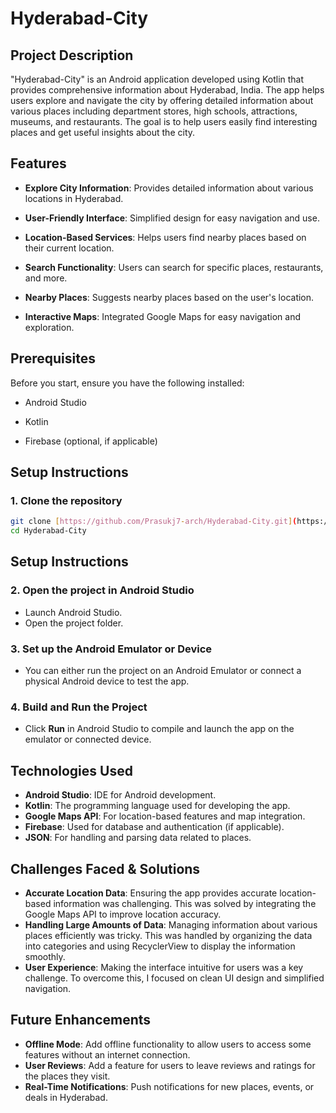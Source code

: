# Hyderabad-City

## Project Description

"Hyderabad-City" is an Android application developed using Kotlin that provides comprehensive information about Hyderabad, India. The app helps users explore and navigate the city by offering detailed information about various places including department stores, high schools, attractions, museums, and restaurants. The goal is to help users easily find interesting places and get useful insights about the city.

## Features

- **Explore City Information**: Provides detailed information about various locations in Hyderabad.

- **User-Friendly Interface**: Simplified design for easy navigation and use.

- **Location-Based Services**: Helps users find nearby places based on their current location.

- **Search Functionality**: Users can search for specific places, restaurants, and more.

- **Nearby Places**: Suggests nearby places based on the user's location.

- **Interactive Maps**: Integrated Google Maps for easy navigation and exploration.

## Prerequisites

Before you start, ensure you have the following installed:

- Android Studio

- Kotlin

- Firebase (optional, if applicable)

## Setup Instructions

### 1. Clone the repository

```bash
git clone [https://github.com/Prasukj7-arch/Hyderabad-City.git](https://github.com/Prasukj7-arch/Hyderabad-City.git)
cd Hyderabad-City
```

## Setup Instructions

### 2. Open the project in Android Studio

- Launch Android Studio.
- Open the project folder.

### 3. Set up the Android Emulator or Device

- You can either run the project on an Android Emulator or connect a physical Android device to test the app.

### 4. Build and Run the Project

- Click **Run** in Android Studio to compile and launch the app on the emulator or connected device.

## Technologies Used

- **Android Studio**: IDE for Android development.
- **Kotlin**: The programming language used for developing the app.
- **Google Maps API**: For location-based features and map integration.
- **Firebase**: Used for database and authentication (if applicable).
- **JSON**: For handling and parsing data related to places.

## Challenges Faced & Solutions

- **Accurate Location Data**: Ensuring the app provides accurate location-based information was challenging. This was solved by integrating the Google Maps API to improve location accuracy.
- **Handling Large Amounts of Data**: Managing information about various places efficiently was tricky. This was handled by organizing the data into categories and using RecyclerView to display the information smoothly.
- **User Experience**: Making the interface intuitive for users was a key challenge. To overcome this, I focused on clean UI design and simplified navigation.

## Future Enhancements

- **Offline Mode**: Add offline functionality to allow users to access some features without an internet connection.
- **User Reviews**: Add a feature for users to leave reviews and ratings for the places they visit.
- **Real-Time Notifications**: Push notifications for new places, events, or deals in Hyderabad.
